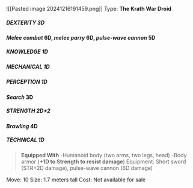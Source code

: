 ![[Pasted image 20241216191459.png]]
Type: **The Krath War Droid**
##### DEXTERITY 3D
***Melee combat* 6D, *melee parry* 6D, *pulse-wave cannon* 5D**
##### KNOWLEDGE 1D
##### MECHANICAL 1D
##### PERCEPTION 1D
***Search* 3D**
##### STRENGTH 2D+2
***Brawling* 4D**
##### TECHNICAL 1D

> **Equipped With**
> -Humanoid body (two arms, two legs, head)
> -Body armor (**+1D to Strength to resist damage**)
> Equipment: Short sword (STR+2D damage), pulse-wave cannon (6D damage)

Move: 10
Size: 1.7 meters tall
Cost: Not available for sale